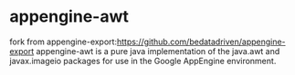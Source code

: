appengine-awt
=============
 fork from appengine-export:https://github.com/bedatadriven/appengine-export
appengine-awt is a pure java implementation of the java.awt and javax.imageio packages for use in the Google AppEngine environment.
